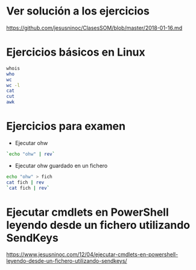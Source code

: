 # Ver solución a los ejercicios
https://github.com/jesusninoc/ClasesSOM/blob/master/2018-01-16.md

# Ejercicios básicos en Linux
```Bash
whois
who
wc
wc -l
cat
cut
awk
```

# Ejercicios para examen

- Ejecutar ohw
```bash
`echo "ohw" | rev`
```
- Ejecutar ohw guardado en un fichero
```bash
echo "ohw" > fich
cat fich | rev
`cat fich | rev`
````

# Ejecutar cmdlets en PowerShell leyendo desde un fichero utilizando SendKeys
https://www.jesusninoc.com/12/04/ejecutar-cmdlets-en-powershell-leyendo-desde-un-fichero-utilizando-sendkeys/
